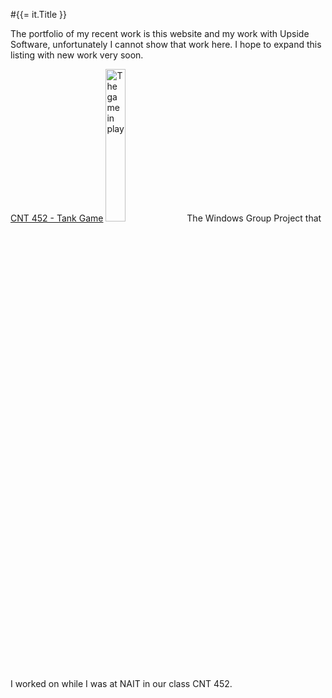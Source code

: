 ﻿#{{= it.Title }}

The portfolio of my recent work is this website and my work with Upside Software, unfortunately I cannot show that work here.  I hope to expand this listing with new work very soon.

[CNT 452 - Tank Game](~/Portfolio/CNT_452_-_Tank_Game)
<img src="~/Content/Files/Portfolio/CNT452%20-%20Tank%20Game/Game.jpg" alt="The game in play" style="width: 25%;" /></a>
The Windows Group Project that I worked on while I was at NAIT in our class CNT 452.
